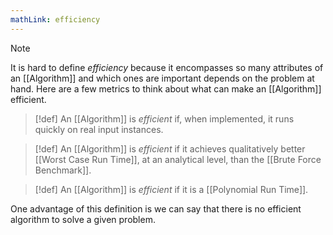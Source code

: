 ```yaml
---
mathLink: efficiency
---
```

>[!note]
>It is hard to define *efficiency* because it encompasses so many attributes of an [[Algorithm]] and which ones are important depends on the problem at hand. Here are a few metrics to think about what can make an [[Algorithm]] efficient.

>[!def]
>An [[Algorithm]] is *efficient* if, when implemented, it runs quickly on real input instances.

>[!def]
>An [[Algorithm]] is *efficient* if it achieves qualitatively better [[Worst Case Run Time]], at an analytical level, than the [[Brute Force Benchmark]].

>[!def]
>An [[Algorithm]] is *efficient* if it is a [[Polynomial Run Time]].

One advantage of this definition is we can say that there is no efficient algorithm to solve a given problem.
